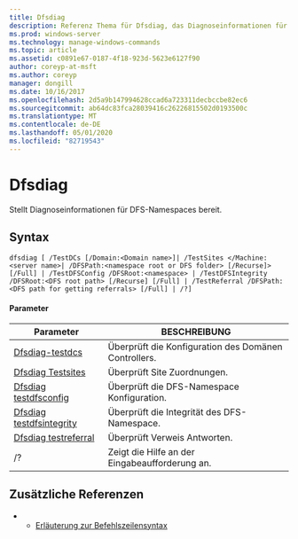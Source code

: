 ```yaml
---
title: Dfsdiag
description: Referenz Thema für Dfsdiag, das Diagnoseinformationen für DFS-Namespaces bereitstellt.
ms.prod: windows-server
ms.technology: manage-windows-commands
ms.topic: article
ms.assetid: c0891e67-0187-4f18-923d-5623e6127f90
author: coreyp-at-msft
ms.author: coreyp
manager: dongill
ms.date: 10/16/2017
ms.openlocfilehash: 2d5a9b147994628ccad6a723311decbccbe82ec6
ms.sourcegitcommit: ab64dc83fca28039416c26226815502d0193500c
ms.translationtype: MT
ms.contentlocale: de-DE
ms.lasthandoff: 05/01/2020
ms.locfileid: "82719543"
---
```

# <a name="dfsdiag"></a>Dfsdiag

Stellt Diagnoseinformationen für DFS-Namespaces bereit.

## <a name="syntax"></a>Syntax

```
dfsdiag [ /TestDCs [/Domain:<Domain name>]| /TestSites </Machine:<server name>| /DFSPath:<namespace root or DFS folder> [/Recurse]> [/Full] | /TestDFSConfig /DFSRoot:<namespace> | /TestDFSIntegrity /DFSRoot:<DFS root path> [/Recurse] [/Full] | /TestReferral /DFSPath:<DFS path for getting referrals> [/Full] | /?] 

```

#### <a name="parameters"></a>Parameter

|Parameter|BESCHREIBUNG|
|---------|-----------|
|[Dfsdiag-testdcs](dfsdiag-testdcs.md)|Überprüft die Konfiguration des Domänen Controllers.|
|[Dfsdiag Testsites](dfsdiag-testsites.md)|Überprüft Site Zuordnungen.|
|[Dfsdiag testdfsconfig](dfsdiag-testdfsconfig.md)|Überprüft die DFS-Namespace Konfiguration.|
|[Dfsdiag testdfsintegrity](dfsdiag-testdfsintegrity.md)|Überprüft die Integrität des DFS-Namespace.|
|[Dfsdiag testreferral](dfsdiag-testreferral.md)|Überprüft Verweis Antworten.|
|/?|Zeigt die Hilfe an der Eingabeaufforderung an.|

## <a name="additional-references"></a>Zusätzliche Referenzen

-   - [Erläuterung zur Befehlszeilensyntax](command-line-syntax-key.md)